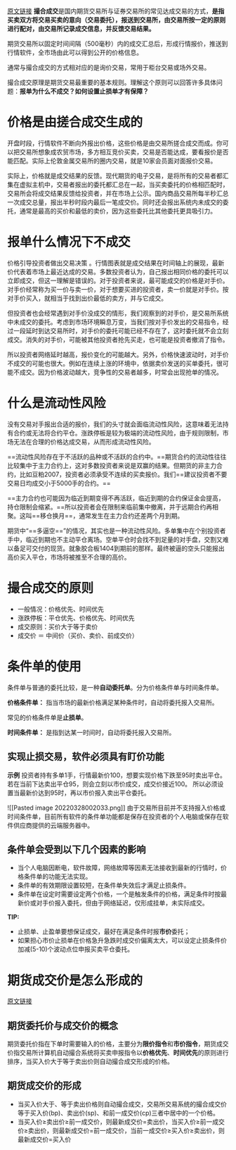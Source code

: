 [原文链接](https://zhuanlan.zhihu.com/p/110796044)
**撮合成交**是国内期货交易所与证券交易所的常见达成交易的方式，**是指买卖双方将交易买卖的意向（交易委托），报送到交易所，由交易所按一定的原则进行配对，由交易所记录成交信息，并反馈交易结果。**

期货交易所以固定时间间隔（500毫秒）内的成交汇总后，形成行情报价，推送到行情软件，全市场由此可以得到公开的价格信息。

通常与撮合成交的方式相对应的是询价交易，常用于柜台交易或场外交易。

撮合成交原理是期货交易最重要的基本规则。理解这个原则可以回答许多具体问题：**报单为什么不成交？如何设置止损单才有保障？**

# 价格是由搓合成交生成的
开盘时段，行情软件不断向外报出价格，这些价格是由交易所搓合成交而成。你可以把交易所想象成农贸市场，多方相互竞价买卖，交易是否能达成，要看报价是否能匹配。实际上伦敦金属交易所的圈内交易，就是10家会员面对面报价交易。

实际上，价格就是成交结果的反馈。现代期货的电子交易，是将所有的交易者都汇集在虚拟主机中，交易者报出的委托都汇总在一起，当买卖委托的价格相匹配时，交易所会将成交结果反馈给投资者，并在市场上公示。国内商品交易所每半秒汇总一次成交总量，报出半秒时段内最后一笔成交价。同时还会报出系统内未成交的委托，通常是最高的买价和最低的卖价，因为这些委托比其他委托更具吸引力。

# 报单什么情况下不成交
价格引导投资者做出交易决策 。行情图表就是成交结果在时间轴上的展现，最新价代表着市场上最近达成的交易。多数投资者认为，自己报出相同价格的委托可以立即成交，但这一理解是错误的。对于投资者来说，最可能成交的价格是对手价。对手价经常称为买一价与卖一价，对于想要买进的投资者，卖一价就是对手价。按对手价买入，就相当于找到出价最低的卖方，并与它成交。

但投资者也会经常遇到对手价没成交的情形，我们观察到的对手价，是交易所系统中未成交的委托。考虑到市场环境瞬息万变，当我们按对手价发出的交易指令，经过一段延时到达交易所时，对手价的委托可能已经不存在了，这时委托就不会立刻成交。消失的对手价，可能被其他投资者抢先买走，也可能是投资者撤消了指令。

所以投资者网络延时越高，报价变化的可能越大。另外，价格快速波动时，对手价不成交的可能也很大。例如在连续上涨的环境中，依据卖价发送的买单委托，很可能不成交。因为价格波动越大，竞争性的交易者越多，时常会出现抢单的情况。

# 什么是流动性风险
没有交易对手报出合适的报价，我们的头寸就会面临流动性风险，这意味着无法持有合约或无法将合约平仓。涨跌停板是较为极端的流动性风险，由于规则限制，市场无法在合理的价格达成交易，从而形成流动性风险。

==流动性风险存在于不活跃的品种或不活跃的合约中。==期货合约的流动性往往比较集中于主力合约上，这对多数投资者来说是双赢的结果。但期货的非主力合约，比如豆粕2007，投资者必须承受不连续的买卖报价。我们==建议投资者不要交易日均成交小于5000手的合约。==

==主力合约也可能因为临近到期变得不再活跃，临近到期的合约保证金会提高，持仓限制会缩紧。==所以投资者会在限制来临前集中撤离，并于远期合约再相聚。这叫==移仓换月==，通常发生在主力合约还差两个月到期。

期货中“==多逼空==”的情况，其实也是一种流动性风险。多单集中在个别投资者手中，临近到期也不主动平仓离场。空单平仓时会找不到足量的对手盘，交割又难以备足可交付的现货。就象胶合板1404到期前的那样。最终被逼的空头只能报出高价买入平仓，市场将被推至不合理的高价。

# 撮合成交的原则
- 一般情况：价格优先、时间优先
- 涨跌停板：平仓优先、价格优先、时间优先
- 成交原则：买价大于等于卖价
- 成交价 ＝ 中间价（买价、卖价、前成交价）

# 条件单的使用
条件单与普通的委托比较，是一种**自动委托单**。分为价格条件单与时间条件单。

**价格条件单：** 指当市场的最新价格满足某种条件时，自动将委托报入交易所。

常见的价格条件单是**止损单**。

**时间条件单：** 是指到达某一时间时，自动将委托报入交易所。

## 实现止损交易，软件必须具有盯价功能
**示例**
投资者持有多单1手，行情最新价100，想要实现价格下跌至95时卖出平仓。
若在当前下达卖出平仓95，则会立刻以市价成交，成交价接近100。
所以必须设置当最新价达到95时，再以市价报入卖出平仓委托。

![[Pasted image 20220328002033.png]]
由于交易所目前并不支持报入价格或时间条件单，目前所有软件的条件单功能都是保存在投资者的个人电脑或保存在软件供应商提供的云端服务器中。

## 条件单会受到以下几个因素的影响
- 当个人电脑因断电，软件故障，网络故障等因素无法接收到最新的行情时，价格条件单的功能无法实现。
- 条件单的有效期限设置较短，在条件单失效后才满足止损条件。
- 条件单在设定时需要设定两个价格，一个是触发条件的价格，满足条件时按最新价或对手价报入委托，但由于网络延迟，仅形成挂单，未实际成交。

**TIP:**
- 止损单、止盈单要想保证成交，最好在满足条件时报**市价**委托；
- 如果担心市价止损单在价格急升急跌时成交价偏离太大，可以设定止损条件价加减(5-10)个波动点位申报买卖平仓委托。

# 期货成交价是怎么形成的
[原文链接](https://zhuanlan.zhihu.com/p/148022824)
## 期货委托价与成交价的概念
期货委托价指在下单时需要输入的价格，主要分为**限价指令**和**市价指令**，期货成交价指交易所计算机自动撮合系统将买卖申报指令以**价格优先**、**时间优先**的原则进行排序，当买入价大于等于卖出价则自动撮合成交形成的价格。

## 期货成交价的形成
- 当买入价大于、等于卖出价格则自动撮合成交，交易所交易系统的撮合成交价等于买入价(bp)、卖出价(sp)、和前一成交价(cp)三者中居中的一个价格。
- 当买入价≥卖出价≥前一成交价，则最新成交价=卖出价，当买入价≥前一成交价≥卖出价，则最新成交价=前一成交价，当前一成交价≥买入价≥卖出价，则最新成交价=买入价